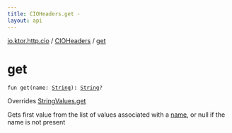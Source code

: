 ```yaml
---
title: CIOHeaders.get - 
layout: api
---
```


<div class='api-docs-breadcrumbs'><a href="../index.html">io.ktor.http.cio</a> / <a href="index.html">CIOHeaders</a> / <a href="./get.html">get</a></div>

# get

<div class="signature"><code><span class="keyword">fun </span><span class="identifier">get</span><span class="symbol">(</span><span class="parameterName" id="io.ktor.http.cio.CIOHeaders$get(kotlin.String)/name">name</span><span class="symbol">:</span>&nbsp;<a href="https://kotlinlang.org/api/latest/jvm/stdlib/kotlin/-string/index.html"><span class="identifier">String</span></a><span class="symbol">)</span><span class="symbol">: </span><a href="https://kotlinlang.org/api/latest/jvm/stdlib/kotlin/-string/index.html"><span class="identifier">String</span></a><span class="symbol">?</span></code></div>

Overrides <a href="../../io.ktor.util/-string-values/get.html">StringValues.get</a>

Gets first value from the list of values associated with a <a href="get.html#io.ktor.http.cio.CIOHeaders$get(kotlin.String)/name">name</a>, or null if the name is not present

